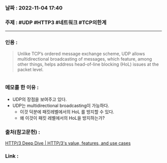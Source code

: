 ### 날짜 : 2022-11-04 17:40
### 주제 : #UDP #HTTP3 #네트워크 #TCP의한계 

---- 

### 인용 : 
>  Unlike TCP’s ordered message exchange scheme, UDP allows multidirectional broadcasting of messages, which feature, among other things, helps address head-of-line blocking (HoL) issues at the packet level.


![]()






### 메모를 한 이유 : 
- UDP의 장점을 보여주고 있다. 
- UDP는 multidirectional broadcasting이 가능하다. 
	- 이것 덕분에 패킷레벨에서의  HoL 를 방지할 수 있다.
	- 왜 이것이 패킷 레벨에서의 HoL을 방지하는가? 


### 출처(참고문헌) : 
[HTTP/3 Deep Dive | HTTP/3's value, features, and use cases](https://ably.com/topic/http3)

### Link : 
